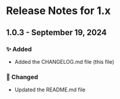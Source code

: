 # Release Notes for 1.x

## 1.0.3 - September 19, 2024

### ✨ Added

- Added the CHANGELOG.md file (this file)

### 📝 Changed

- Updated the README.md file

